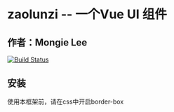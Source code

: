 # zaolunzi -- 一个Vue UI 组件
## 作者：Mongie Lee

[![Build Status](https://www.travis-ci.org/MongieLai/zaolunzi.svg?branch=master)](https://www.travis-ci.org/MongieLai/zaolunzi)

## 安装
使用本框架前，请在css中开启border-box
